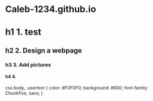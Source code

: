 # Caleb-1234.github.io

# h1 1. test
## h2 2. Design a webpage
### h3 3. Add pictures
#### h4 4. 

css
body, .usertext {
  color: #F0F0F0; background: #600;
  font-family: Chunkfive, sans;
}
